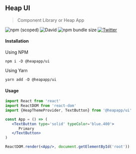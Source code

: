 ## Heap UI
> Component Library or Heap App

![npm (scoped)](https://img.shields.io/npm/v/@heapapp/ui) ![David](https://img.shields.io/david/dev/heapapp/heap-ui)  ![npm bundle size](https://img.shields.io/bundlephobia/minzip/@heapapp/ui) [![Twitter](https://img.shields.io/twitter/url?style=social&url=https%3A%2F%2Fgithub.com%2Fheapapp%2Fheap-ui)](https://twitter.com/intent/tweet?text=Wow:&url=https%3A%2F%2Fgithub.com%2Fheapapp%2Fheap-ui)


#### Installation
Using NPM
```
npm i -D @heapapp/ui
```
Using Yarn
```
yarn add -D @heapapp/ui
```

#### Usage

```jsx
import React from 'react'
import ReactDOM from 'react-dom'
import {HeapThemeProvider, TextButton} from '@heapapp/ui'

const App = () => (
   <TextButton type='solid' typeColor='blue.400'>
      Primary
   </TextButton>
)

ReactDOM.render(<App/>, document.getElementById('root'))
```